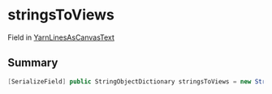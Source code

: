 # stringsToViews

Field in [YarnLinesAsCanvasText](/api/csharp/yarn.unity.yarnlinesascanvastext.md)

## Summary



```csharp
[SerializeField] public StringObjectDictionary stringsToViews = new StringObjectDictionary();
```

